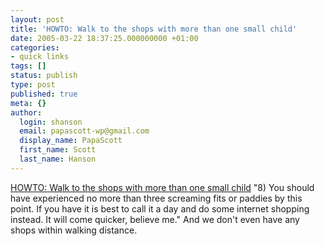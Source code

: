 ```yaml
---
layout: post
title: 'HOWTO: Walk to the shops with more than one small child'
date: 2005-03-22 18:37:25.000000000 +01:00
categories:
- quick links
tags: []
status: publish
type: post
published: true
meta: {}
author:
  login: shanson
  email: papascott-wp@gmail.com
  display_name: PapaScott
  first_name: Scott
  last_name: Hanson
---
```

<p><a href="http://www.dellah.com/orient/2005/03/10/shops" title="From The Orient: HOWTO: Walk to the shops with more than one small child">HOWTO: Walk to the shops with more than one small child</a> "8) You should have experienced no more than three screaming fits or paddies by this point. If you have it is best to call it a day and do some internet shopping instead. It will come quicker, believe me." And we don't even have any shops within walking distance.</p>
